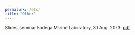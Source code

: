 ```yaml
---
permalink: /etc/
title: "Other"
---
```

Slides, seminar Bodega Marine Laboratory, 30 Aug. 2023: [pdf](../assets/seminar_BML_30aug2023_slides.pdf)
